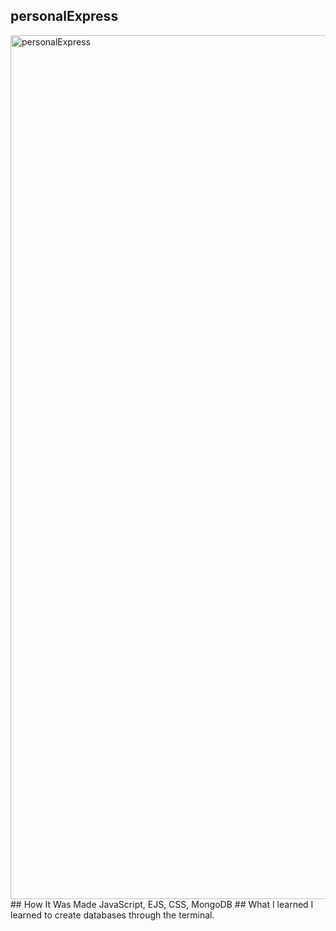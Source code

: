 ## personalExpress
<img width="1382" alt="personalExpress" src="https://user-images.githubusercontent.com/78456343/138747813-90260ebb-0ccb-4f7b-ae46-ef399f7ce2b4.png">
## How It Was Made
 JavaScript, EJS, CSS, MongoDB 
 ## What I learned
 I learned to create databases through the terminal. 
